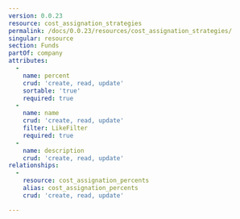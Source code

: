 ```yaml
---
version: 0.0.23
resource: cost_assignation_strategies
permalink: /docs/0.0.23/resources/cost_assignation_strategies/
singular: resource
section: Funds
partOf: company
attributes:
  -
    name: percent
    crud: 'create, read, update'
    sortable: 'true'
    required: true
  -
    name: name
    crud: 'create, read, update'
    filter: LikeFilter
    required: true
  -
    name: description
    crud: 'create, read, update'
relationships:
  -
    resource: cost_assignation_percents
    alias: cost_assignation_percents
    crud: 'create, read, update'

---
```

